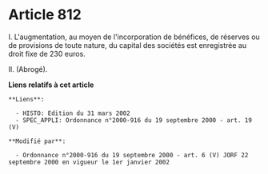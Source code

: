 # Article 812

I. L'augmentation, au moyen de l'incorporation de bénéfices, de réserves ou de provisions de toute nature, du capital des
sociétés est enregistrée au droit fixe de 230 euros.

II. (Abrogé).

**Liens relatifs à cet article**

	**Liens**:

	  - HISTO: Edition du 31 mars 2002
	  - SPEC_APPLI: Ordonnance n°2000-916 du 19 septembre 2000 - art. 19 (V)

	**Modifié par**:

	  - Ordonnance n°2000-916 du 19 septembre 2000 - art. 6 (V) JORF 22 septembre 2000 en vigueur le 1er janvier 2002
